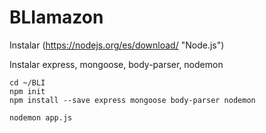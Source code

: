 # BLIamazon

Instalar (https://nodejs.org/es/download/ "Node.js")

Instalar express, mongoose, body-parser, nodemon

```
cd ~/BLI
npm init
npm install --save express mongoose body-parser nodemon 

nodemon app.js

```



